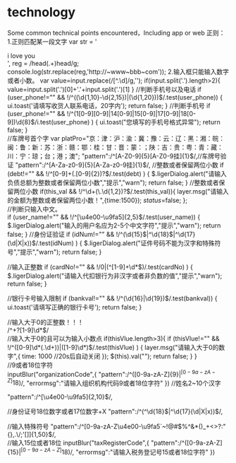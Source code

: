 # technology
Some common technical points encountered，Including app or web
正则：
1.正则匹配某一段文字
var str = '<div><head><span>i love you</span></head></div>',
        reg = /head(.+)head/g;
    console.log(str.replace(reg,'http://~www~bbb~com'));
2.输入框只能输入数字或者小数。
var value=input.replace(/[^\.\d]/g,'');
if(input.split('.').length>2){
    value=input.split('.')[0]+'.'+input.split('.')[1]
}
//判断手机号以及电话
if (user_phone!="" && !/^((\d{1,10}-\d{2,15})|(\d{1,20}))$/.test(user_phone)) {
			ui.toast('请填写收货人联系电话，20字内');
			return false;
		}
//判断手机号
 if (user_phone!="" && !/^(1[0-9][0-9]|14[0-9]|15[0-9]|17[0-9]|18[0-9])\d{8}$/i.test(user_phone) ) {
            ui.toast("您填写的手机号格式异常");
            return false;
        }	
 //车牌号首个字
  var platPro="京：津：沪：渝：冀：豫：云：辽：黑：湘：皖：闽：鲁：新：苏：浙：赣：鄂：桂：甘：晋：蒙：；陕：吉：贵：粤：青：藏：川：宁：琼；台；港；澳";
   "pattern":/^[A-Z0-9]{5}[A-Z0-9挂]{1}$/,//车牌号验证
     "pattern":/^[A-Za-z0-9]{5}[A-Za-z0-9挂]{1}$/,
  //整数或者保留两位小数
  if (debt!="" && !/^[0-9]+(\.[0-9]{2})?$/.test(debt) ) {
				$.ligerDialog.alert("请输入负债总额为整数或者保留两位小数","提示","warn");
				return false;
			}
	//整数或者保留两位小数		
if(this_val && !/^\d+(\.\d{1,2})?$/.test(this_val)){
            layer.msg("请输入的金额为整数或者保留两位小数！",{time:1500});
            _status_=false;
        };			 
//判断只输入中文。			   
if (user_name!="" && !/^[\u4e00-\u9fa5]{2,5}$/.test(user_name)) {
					$.ligerDialog.alert("输入的用户名应为2-5个中文字符","提示","warn");
					return false;
				}			   	
//身份证验证
if (idNum!="" && !/^(\d{15}$|^\d{18}$|^\d{17}(\d|X|x))$/.test(idNum) ) {
				$.ligerDialog.alert("证件号码不能为汉字和特殊符号","提示","warn");
				return false;
			}		
			
//输入正整数
if (cardNo!="" && !/0|(^[1-9]+\d*$)/.test(cardNo) ) {
				$.ligerDialog.alert("请输入代扣银行为非汉字或者非负数的值","提示","warn");
				return false;
			}	
			
//银行卡号输入限制
if (bankval!="" && !/^(\d{16}|\d{19})$/.test(bankval)) {
				ui.toast('请填写正确的银行卡号');
				return false;
			}	
			
//输入大于0的正整数！！！	
/^\+?[1-9]\d*$/		
//输入大于0的且可以为输入小数点
  if(thisVlue.length>3){
            if (thisVlue!="" && !/^([0-9]\d*(\.\d+))|([1-9]\d*)$/.test(thisVlue) ) {
                layer.msg("请输入大于0的数字",{
                    time: 1000 //20s后自动关闭
                });
                $(this).val("");
                return false;
            }
        }	
  //9或者18位字符      
         inputBlur("organizationCode",{
        "pattern":/^([0-9a-zA-Z]{9}$|^[0-9a-zA-Z]{18}$)/,
        "errormsg":"请输入组织机构代码9或者18位字符"
    })
 //姓名2~10个汉字
 
   "pattern":/^[\u4e00-\u9fa5]{2,10}$/,
   
 //身份证号18位数字或者17位数字+X
   "pattern":/^(^\d{18}$|^\d{17}(\d|X|x))$/,     
        					
 //输入特殊符号
  "pattern":/^[0-9a-zA-Z\u4e00-\u9fa5`~!@#\$%\^\&\*\(\)_\+<>\?:"\{\},\.\\\/;'\[\]]{1,50}$/,    
  //输入15位或者18位
  inputBlur("taxRegisterCode",{
        "pattern":/^([0-9a-zA-Z]{15}$|^[0-9a-zA-Z]{18}$)/,
        "errormsg":"请输入税务登记号15或者18位字符"
    })   					
